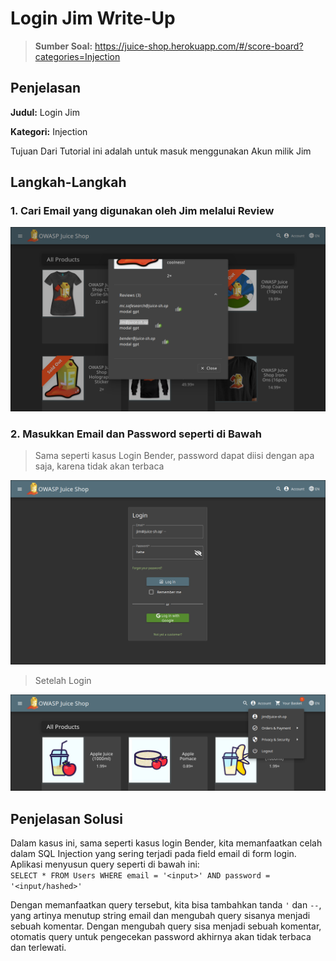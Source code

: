 # **Login Jim Write-Up**
> **Sumber Soal:** https://juice-shop.herokuapp.com/#/score-board?categories=Injection

## Penjelasan

**Judul:** Login Jim

**Kategori:** Injection

Tujuan Dari Tutorial ini adalah untuk masuk menggunakan Akun milik Jim

## **Langkah-Langkah**

### 1. Cari Email yang digunakan oleh Jim melalui Review
![Step 1](./Assets/Login-Jim/Step_1.png) 

### 2. Masukkan Email dan Password seperti di Bawah
> Sama seperti kasus Login Bender, password dapat diisi dengan apa saja, karena tidak akan terbaca

![Step 2](./Assets/Login-Jim/Step_2.png) 

> Setelah Login

![Step 3](./Assets/Login-Jim/Step_3.png)

## Penjelasan Solusi
Dalam kasus ini, sama seperti kasus login Bender, kita memanfaatkan celah dalam SQL Injection yang sering terjadi pada field email di form login. Aplikasi menyusun query seperti di bawah ini: <br>
`SELECT * FROM Users WHERE email = '<input>' AND password = '<input/hashed>'`

Dengan memanfaatkan query tersebut, kita bisa tambahkan tanda `'` dan `--`, yang artinya menutup string email dan mengubah query sisanya menjadi sebuah komentar. Dengan mengubah query sisa menjadi sebuah komentar, otomatis query untuk pengecekan password akhirnya akan tidak terbaca dan terlewati.